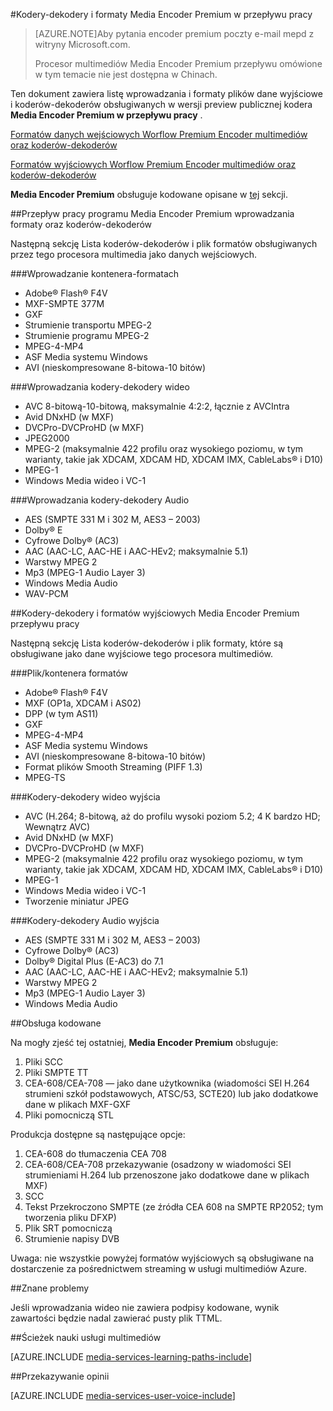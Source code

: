 <properties 
    pageTitle="Formaty Media Encoder Premium w przepływie pracy oraz koderów-dekoderów | Microsoft Azure" 
    description="Ten temat zawiera omówienie formatów Media Encoder Premium przepływu pracy formaty oraz koderów-dekoderów" 
    services="media-services" 
    documentationCenter="" 
    authors="juliako" 
    manager="erik43" 
    editor=""/>

<tags 
    ms.service="media-services" 
    ms.workload="media" 
    ms.tgt_pltfrm="na" 
    ms.devlang="na" 
    ms.topic="article" 
    ms.date="09/26/2016"    
    ms.author="juliako;anilmur"/>

#<a name="media-encoder-premium-workflow-formats-and-codecs"></a>Kodery-dekodery i formaty Media Encoder Premium w przepływu pracy


>[AZURE.NOTE]Aby pytania encoder premium poczty e-mail mepd z witryny Microsoft.com.
>
>Procesor multimediów Media Encoder Premium przepływu omówione w tym temacie nie jest dostępna w Chinach. 

Ten dokument zawiera listę wprowadzania i formaty plików dane wyjściowe i koderów-dekoderów obsługiwanych w wersji preview publicznej kodera **Media Encoder Premium w przepływu pracy** .

[Formatów danych wejściowych Worflow Premium Encoder multimediów oraz koderów-dekoderów](#input_formats)

[Formatów wyjściowych Worflow Premium Encoder multimediów oraz koderów-dekoderów](#output_formats)

**Media Encoder Premium** obsługuje kodowane opisane w [tej](#closed_captioning) sekcji. 


##<a id="input_formats"></a>Przepływ pracy programu Media Encoder Premium wprowadzania formaty oraz koderów-dekoderów

Następną sekcję Lista koderów-dekoderów i plik formatów obsługiwanych przez tego procesora multimedia jako danych wejściowych.

###<a name="input-containerfile-formats"></a>Wprowadzanie kontenera-formatach

- Adobe® Flash® F4V
- MXF-SMPTE 377M
- GXF
- Strumienie transportu MPEG-2
- Strumienie programu MPEG-2
- MPEG-4-MP4
- ASF Media systemu Windows
- AVI (nieskompresowane 8-bitowa-10 bitów)

###<a name="input-video-codecs"></a>Wprowadzania kodery-dekodery wideo

- AVC 8-bitową-10-bitową, maksymalnie 4:2:2, łącznie z AVCIntra
- Avid DNxHD (w MXF)
- DVCPro-DVCProHD (w MXF)
- JPEG2000
- MPEG-2 (maksymalnie 422 profilu oraz wysokiego poziomu, w tym warianty, takie jak XDCAM, XDCAM HD, XDCAM IMX, CableLabs® i D10)
- MPEG-1
- Windows Media wideo i VC-1

###<a name="input-audio-codecs"></a>Wprowadzania kodery-dekodery Audio

- AES (SMPTE 331 M i 302 M, AES3 – 2003)
- Dolby® E
- Cyfrowe Dolby® (AC3)
- AAC (AAC-LC, AAC-HE i AAC-HEv2; maksymalnie 5.1)
- Warstwy MPEG 2
- Mp3 (MPEG-1 Audio Layer 3)
- Windows Media Audio
- WAV-PCM
 
##<a id="output_format"></a>Kodery-dekodery i formatów wyjściowych Media Encoder Premium przepływu pracy

Następną sekcję Lista koderów-dekoderów i plik formaty, które są obsługiwane jako dane wyjściowe tego procesora multimediów.

###<a name="output-containerfile-formats"></a>Plik/kontenera formatów

- Adobe® Flash® F4V
- MXF (OP1a, XDCAM i AS02)
- DPP (w tym AS11)
- GXF
- MPEG-4-MP4
- ASF Media systemu Windows
- AVI (nieskompresowane 8-bitowa-10 bitów)
- Format plików Smooth Streaming (PIFF 1.3)
- MPEG-TS 


###<a name="output-video-codecs"></a>Kodery-dekodery wideo wyjścia

- AVC (H.264; 8-bitową, aż do profilu wysoki poziom 5.2; 4 K bardzo HD; Wewnątrz AVC)
- Avid DNxHD (w MXF)
- DVCPro-DVCProHD (w MXF)
- MPEG-2 (maksymalnie 422 profilu oraz wysokiego poziomu, w tym warianty, takie jak XDCAM, XDCAM HD, XDCAM IMX, CableLabs® i D10)
- MPEG-1
- Windows Media wideo i VC-1
- Tworzenie miniatur JPEG

###<a name="output-audio-codecs"></a>Kodery-dekodery Audio wyjścia

- AES (SMPTE 331 M i 302 M, AES3 – 2003)
- Cyfrowe Dolby® (AC3)
- Dolby® Digital Plus (E-AC3) do 7.1
- AAC (AAC-LC, AAC-HE i AAC-HEv2; maksymalnie 5.1)
- Warstwy MPEG 2
- Mp3 (MPEG-1 Audio Layer 3)
- Windows Media Audio

##<a id="closed_captioning"></a>Obsługa kodowane

Na mogły zjeść tej ostatniej, **Media Encoder Premium** obsługuje:

1. Pliki SCC
1. Pliki SMPTE TT
1. CEA-608/CEA-708 — jako dane użytkownika (wiadomości SEI H.264 strumieni szkół podstawowych, ATSC/53, SCTE20) lub jako dodatkowe dane w plikach MXF-GXF
1. Pliki pomocniczą STL

Produkcja dostępne są następujące opcje:

1. CEA-608 do tłumaczenia CEA 708
1. CEA-608/CEA-708 przekazywanie (osadzony w wiadomości SEI strumieniami H.264 lub przenoszone jako dodatkowe dane w plikach MXF)
1. SCC
1. Tekst Przekroczono SMPTE (ze źródła CEA 608 na SMPTE RP2052; tym tworzenia pliku DFXP)
1. Plik SRT pomocniczą
1. Strumienie napisy DVB

Uwaga: nie wszystkie powyżej formatów wyjściowych są obsługiwane na dostarczenie za pośrednictwem streaming w usługi multimediów Azure.

##<a name="known-issues"></a>Znane problemy

Jeśli wprowadzania wideo nie zawiera podpisy kodowane, wynik zawartości będzie nadal zawierać pusty plik TTML. 


##<a name="media-services-learning-paths"></a>Ścieżek nauki usługi multimediów

[AZURE.INCLUDE [media-services-learning-paths-include](../../includes/media-services-learning-paths-include.md)]

##<a name="provide-feedback"></a>Przekazywanie opinii

[AZURE.INCLUDE [media-services-user-voice-include](../../includes/media-services-user-voice-include.md)]
